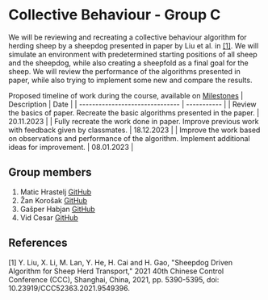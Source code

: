 # Collective Behaviour - Group C
We will be reviewing and recreating a collective behaviour algorithm for herding sheep by a sheepdog presented in paper by Liu et al. in [[1]](#1). We will simulate an environment with predetermined starting positions of all sheep and the sheepdog, while also creating a sheepfold as a final goal for the sheep. We will review the performance of the algorithms presented in paper, while also trying to implement some new and compare the results.

Proposed timeline of work during the course, available on [Milestones](https://github.com/mh4043/CollectiveBehavour-GroupC/milestones)
| Description | Date |
| ------------------------------- | ----------- |
| Review the basics of paper. Recreate the basic algorithms presented in the paper.  | 20.11.2023 |
| Fully recreate the work done in paper. Improve previous work with feedback given by classmates.   | 18.12.2023 |
| Improve the work based on observations and performance of the algorithm. Implement additional ideas for improvement. | 08.01.2023 |

 ## Group members
1. Matic Hrastelj [GitHub](https://github.com/mh4043) 
2. Žan Korošak [GitHub](https://github.com/ZanKorosak)
3. Gašper Habjan [GitHub](https://github.com/haby12)
4. Vid Cesar [GitHub](https://github.com/vc4183)

## References
<a id="1">[1]</a> 
Y. Liu, X. Li, M. Lan, Y. He, H. Cai and H. Gao, "Sheepdog Driven Algorithm for Sheep Herd Transport," 2021 40th Chinese Control Conference (CCC), Shanghai, China, 2021, pp. 5390-5395, doi: 10.23919/CCC52363.2021.9549396.